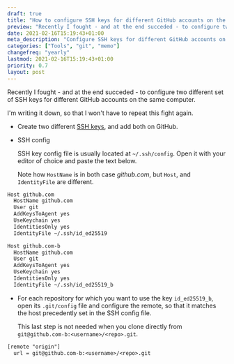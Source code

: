 ```yaml
---
draft: true
title: "How to configure SSH keys for different GitHub accounts on the same pc"
preview: "Recently I fought - and at the end succeded - to configure two different set of SSH keys for different GitHub account on the same computer."
date: 2021-02-16T15:19:43+01:00
meta_description: "Configure SSH keys for different GitHub accounts on the same pc"
categories: ["Tools", "git", "memo"]
changefreq: "yearly"
lastmod: 2021-02-16T15:19:43+01:00
priority: 0.7
layout: post
---
```


Recently I fought - and at the end succeded - to configure two different set of SSH keys for different GitHub accounts on the same computer.

I'm writing it down, so that I won't have to repeat this fight again.

- Create two different [SSH keys](https://docs.github.com/en/github/authenticating-to-github/generating-a-new-ssh-key-and-adding-it-to-the-ssh-agent), and add both on GitHub.

- SSH config

  SSH key config file is usually located at `~/.ssh/config`. Open it with your editor of choice and paste the text below.

  Note how `HostName` is in both case *github.com*,  but `Host`, and `IdentityFile` are different.

```txt
Host github.com
  HostName github.com
  User git
  AddKeysToAgent yes
  UseKeychain yes
  IdentitiesOnly yes
  IdentityFile ~/.ssh/id_ed25519

Host github.com-b
  HostName github.com
  User git
  AddKeysToAgent yes
  UseKeychain yes
  IdentitiesOnly yes
  IdentityFile ~/.ssh/id_ed25519_b
```

- For each repository for which you want to use the key `id_ed25519_b`, open its `.git/config` file and configure the remote, so that it matches the host precedently set in the SSH config file.

  This last step is not needed when you clone directly from `git@github.com-b:<username>/<repo>.git`.

```txt
[remote "origin"]
  url = git@github.com-b:<username>/<repo>.git
```

